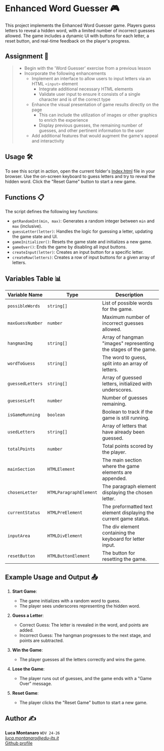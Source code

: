 # Enhanced Word Guesser 🎮

This project implements the Enhanced Word Guesser game. Players guess letters to reveal a hidden word, with a limited number of incorrect guesses allowed. The game includes a dynamic UI with buttons for each letter, a reset button, and real-time feedback on the player's progress.

## Assignment 📝

> - Begin with the 'Word Guesser' exercise from a previous lesson
> - Incorporate the following enhancements
>   - Implement an interface to allow users to input letters via an HTML `<input>` element
>       - Integrate additional necessary HTML elements
>       - Validate user input to ensure it consists of a single character and is of the correct type
>   - Enhance the visual presentation of game results directly on the page
>       - This can include the utilization of images or other graphics to enrich the experience
>       - Display previous guesses, the remaining number of guesses, and other pertinent
information to the user
>   - Add additional features that would augment the game's appeal and interactivity


## Usage 🛠️

To see this script in action, open the current folder's [Index.html](./index.html) file in your browser. Use the on-screen keyboard to guess letters and try to reveal the hidden word. Click the "Reset Game" button to start a new game.

## Functions 📋

The script defines the following key functions:

- `getRandomInt(min, max)`: Generates a random integer between `min` and `max` (inclusive).
- `guessLetter(letter)`: Handles the logic for guessing a letter, updating the game state and UI.
- `gameInitializer()`: Resets the game state and initializes a new game.
- `gameOver()`: Ends the game by disabling all input buttons.
- `createInput(letter)`: Creates an input button for a specific letter.
- `createRow(letters)`: Creates a row of input buttons for a given array of letters.

## Variables Table 📊

| Variable Name         | Type               | Description                                                                 |
|-----------------------|--------------------|-----------------------------------------------------------------------------|
| `possibleWords`       | `string[]`         | List of possible words for the game.                                       |
| `maxGuessNumber`      | `number`           | Maximum number of incorrect guesses allowed.                               |
| `hangmanImg`          | `string[]`         | Array of hangman "images" representing the stages of the game.             |
| `wordToGuess`         | `string[]`         | The word to guess, split into an array of letters.                         |
| `guessedLetters`      | `string[]`         | Array of guessed letters, initialized with underscores.                    |
| `guessesLeft`         | `number`           | Number of guesses remaining.                                               |
| `isGameRunning`       | `boolean`          | Boolean to track if the game is still running.                             |
| `usedLetters`         | `string[]`         | Array of letters that have already been guessed.                           |
| `totalPoints`         | `number`           | Total points scored by the player.                                         |
| `mainSection`         | `HTMLElement`      | The main section where the game elements are appended.                     |
| `chosenLetter`        | `HTMLParagraphElement` | The paragraph element displaying the chosen letter.                        |
| `currentStatus`       | `HTMLPreElement`   | The preformatted text element displaying the current game status.          |
| `inputArea`           | `HTMLDivElement`   | The div element containing the keyboard for letter input.                  |
| `resetButton`         | `HTMLButtonElement`| The button for resetting the game.                                         |

## Example Usage and Output 📤

1. **Start Game**:
   - The game initializes with a random word to guess.
   - The player sees underscores representing the hidden word.

2. **Guess a Letter**:
   - Correct Guess: The letter is revealed in the word, and points are added.
   - Incorrect Guess: The hangman progresses to the next stage, and points are subtracted.

3. **Win the Game**:
   - The player guesses all the letters correctly and wins the game.

4. **Lose the Game**:
   - The player runs out of guesses, and the game ends with a "Game Over" message.

5. **Reset Game**:
   - The player clicks the "Reset Game" button to start a new game.

## Author ✍️

**Luca Montanaro** `WDV 24-26`  
*luca.montanaro@edu-its.it*  
[Github profile](https://github.com/LucaM0nt)